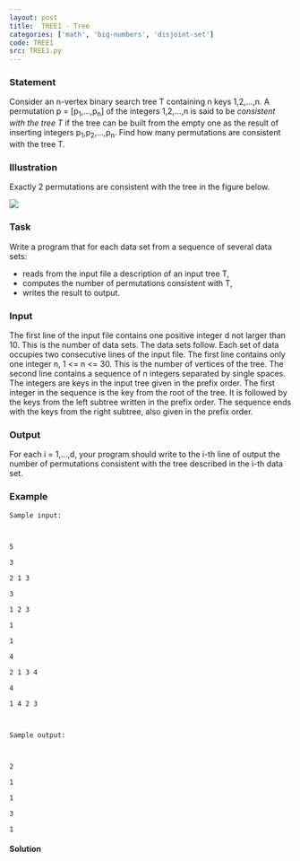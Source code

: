 ```yaml
---
layout: post
title:  TREE1 - Tree
categories: ['math', 'big-numbers', 'disjoint-set']
code: TREE1
src: TREE1.py
---
```


### **Statement**

Consider an n-vertex binary search tree T containing n keys 1,2,...,n. A
permutation p = [p<sub>1</sub>,...,p<sub>n</sub>] of the integers
1,2,...,n is said to be _consistent with the tree T_ if the tree can be built
from the empty one as the result of inserting integers
p<sub>1</sub>,p<sub>2</sub>,...,p<sub>n</sub>. Find how many
permutations are consistent with the tree T.

### Illustration

Exactly 2 permutations are consistent with the tree in the figure below.

![](/content/adrian:TREE1.png)

### Task

Write a program that for each data set from a sequence of several data sets:

  * reads from the input file a description of an input tree T, 
  * computes the number of permutations consistent with T, 
  * writes the result to output.

### Input

The first line of the input file contains one positive integer d not larger
than 10. This is the number of data sets. The data sets follow. Each set of
data occupies two consecutive lines of the input file. The first line contains
only one integer n, 1  <= n <= 30. This is the number of vertices of the tree.
The second line contains a sequence of n integers separated by single spaces.
The integers are keys in the input tree given in the prefix order. The first
integer in the sequence is the key from the root of the tree. It is followed
by the keys from the left subtree written in the prefix order. The sequence
ends with the keys from the right subtree, also given in the prefix order.

### Output

For each i = 1,...,d, your program should write to the i-th line of output the
number of permutations consistent with the tree described in the i-th data
set.

### Example

    
    
    Sample input:
    
    5 
    3 
    2 1 3 
    3 
    1 2 3 
    1 
    1 
    4 
    2 1 3 4 
    4 
    1 4 2 3 
    
    Sample output:
    
    2 
    1 
    1 
    3 
    1 
    



#### **Solution**



